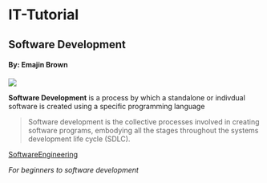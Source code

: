 # IT-Tutorial


## Software Development
#### By: Emajin Brown


![](https://www.technotification.com/wp-content/uploads/2018/04/software-developer-vs-software-engineer-840x500.jpg)

**Software Development** is a process by which a standalone or indivdual software is created using a specific programming language

>Software development is the collective processes involved in creating software programs, embodying all the stages throughout the systems development life cycle (SDLC).


[SoftwareEngineering](https://www.youtube.com/watch?v=O753uuutqH8)

*For beginners to software development*
